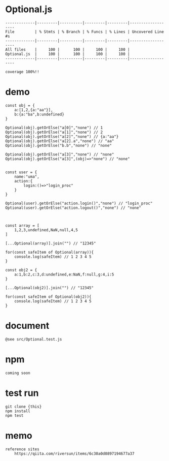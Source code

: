 # Optional.js
    -------------|---------|----------|---------|---------|-------------------
    File         | % Stmts | % Branch | % Funcs | % Lines | Uncovered Line #s 
    -------------|---------|----------|---------|---------|-------------------
    All files    |     100 |      100 |     100 |     100 | 
    Optional.js  |     100 |      100 |     100 |     100 | 
    -------------|---------|----------|---------|---------|-------------------

    coverage 100%!!
# demo
    const obj = {
        a:[1,2,{a:"aa"}],
        b:{a:"ba",b:undefined}
    }

    Optional(obj).getOrElse("a[0]","none") // 1
    Optional(obj).getOrElse("a[1]","none") // 2
    Optional(obj).getOrElse("a[2]","none") // {a:"aa"}
    Optional(obj).getOrElse("a[2].a","none") // "aa"
    Optional(obj).getOrElse("b.b","none") // "none"

    Optional(obj).getOrElse("a[3]","none") // "none"
    Optional(obj).getOrElse("a[3]",(obj)=>"none") // "none"


    const user = {
        name:"uma",
        action:{
            login:()=>"login_proc"
        }
    }

    Optional(user).getOrElse("action.login()","none") // "login_proc"
    Optional(user).getOrElse("action.logout()","none") // "none"



    const array = [
        1,2,3,undefined,NaN,null,4,5
    ]

    [...Optional(array)].join("") // "12345"

    for(const safeItem of Optional(array)){
        console.log(safeItem) // 1 2 3 4 5
    }

    const obj2 = {
        a:1,b:2,c:3,d:undefined,e:NaN,f:null,g:4,i:5
    }

    [...Optional(obj2)].join("") // "12345"

    for(const safeItem of Optional(obj2)){
        console.log(safeItem) // 1 2 3 4 5
    }

# document
    @see src/Optional.test.js

# npm
    coming soon

# test run
    git clone {this} 
    npm install
    npm test



# memo
    reference sites
        https://qiita.com/riversun/items/6c30a0d0897194677a37